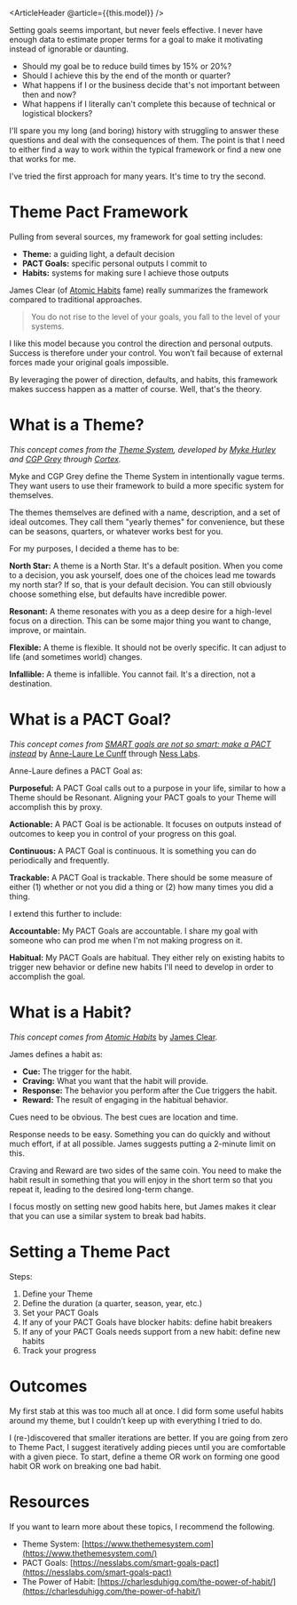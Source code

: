 <ArticleHeader @article={{this.model}} />

Setting goals seems important, but never feels effective. I never have enough data to estimate proper terms for a goal to make it motivating instead of ignorable or daunting.

- Should my goal be to reduce build times by 15% or 20%?
- Should I achieve this by the end of the month or quarter?
- What happens if I or the business decide that's not important between then and now?
- What happens if I literally can't complete this because of technical or logistical blockers?

I'll spare you my long (and boring) history with struggling to answer these questions and deal with the consequences of them. The point is that I need to either find a way to work within the typical framework or find a new one that works for me.

I've tried the first approach for many years. It's time to try the second.

# Theme Pact Framework

Pulling from several sources, my framework for goal setting includes:

- **Theme:** a guiding light, a default decision
- **PACT Goals:** specific personal outputs I commit to
- **Habits:** systems for making sure I achieve those outputs

James Clear (of [Atomic Habits](https://jamesclear.com/atomic-habits) fame) really summarizes the framework compared to traditional approaches.

> You do not rise to the level of your goals, you fall to the level of your systems.
> 

I like this model because you control the direction and personal outputs. Success is therefore under your control. You won’t fail because of external forces made your original goals impossible.

By leveraging the power of direction, defaults, and habits, this framework makes success happen as a matter of course. Well, that's the theory.

# What is a Theme?

*This concept comes from the [Theme System](https://www.thethemesystem.com/), developed by [Myke Hurley](https://twitter.com/imyke) and [CGP Grey](https://twitter.com/cgpgrey/) through [Cortex](https://www.relay.fm/cortex).*

Myke and CGP Grey define the Theme System in intentionally vague terms. They want users to use their framework to build a more specific system for themselves.

The themes themselves are defined with a name, description, and a set of ideal outcomes. They call them "yearly themes" for convenience, but these can be seasons, quarters, or whatever works best for you.

For my purposes, I decided a theme has to be:

**North Star:** A theme is a North Star. It's a default position. When you come to a decision, you ask yourself, does one of the choices lead me towards my north star? If so, that is your default decision. You can still obviously choose something else, but defaults have incredible power.

**Resonant:** A theme resonates with you as a deep desire for a high-level focus on a direction. This can be some major thing you want to change, improve, or maintain.

**Flexible:** A theme is flexible. It should not be overly specific. It can adjust to life (and sometimes world) changes.

**Infallible:** A theme is infallible. You cannot fail. It's a direction, not a destination.

# What is a PACT Goal?

*This concept comes from [SMART goals are not so smart: make a PACT instead](https://nesslabs.com/smart-goals-pact)* by [Anne-Laure Le Cunff](https://twitter.com/neuranne) through [Ness Labs](https://twitter.com/ness_labs).

Anne-Laure defines a PACT Goal as:

**Purposeful:** A PACT Goal calls out to a purpose in your life, similar to how a Theme should be Resonant. Aligning your PACT goals to your Theme will accomplish this by proxy.

**Actionable:** A PACT Goal is be actionable. It focuses on outputs instead of outcomes to keep you in control of your progress on this goal.

**Continuous:** A PACT Goal is continuous. It is something you can do periodically and frequently.

**Trackable:** A PACT Goal is trackable. There should be some measure of either (1) whether or not you did a thing or (2) how many times you did a thing.

I extend this further to include:

**Accountable:** My PACT Goals are accountable. I share my goal with someone who can prod me when I'm not making progress on it.

**Habitual:** My PACT Goals are habitual. They either rely on existing habits to trigger new behavior or define new habits I'll need to develop in order to accomplish the goal.

# What is a Habit?

*This concept comes from [Atomic Habits](https://jamesclear.com/atomic-habits)* by [James Clear](https://jamesclear.com/).

James defines a habit as:

- **Cue:** The trigger for the habit.
- **Craving:** What you want that the habit will provide.
- **Response:** The behavior you perform after the Cue triggers the habit.
- **Reward:** The result of engaging in the habitual behavior.

Cues need to be obvious. The best cues are location and time.

Response needs to be easy. Something you can do quickly and without much effort, if at all possible. James suggests putting a 2-minute limit on this.

Craving and Reward are two sides of the same coin. You need to make the habit result in something that you will enjoy in the short term so that you repeat it, leading to the desired long-term change.

I focus mostly on setting new good habits here, but James makes it clear that you can use a similar system to break bad habits.

# Setting a Theme Pact

Steps:

1. Define your Theme
2. Define the duration (a quarter, season, year, etc.)
3. Set your PACT Goals
4. If any of your PACT Goals have blocker habits: define habit breakers
5. If any of your PACT Goals needs support from a new habit: define new habits
6. Track your progress

# Outcomes

My first stab at this was too much all at once. I did form some useful habits around my theme, but I couldn’t keep up with everything I tried to do. 

I (re-)discovered that smaller iterations are better. If you are going from zero to Theme Pact, I suggest iteratively adding pieces until you are comfortable with a given piece. To start, define a theme OR work on forming one good habit OR work on breaking one bad habit.

# Resources

If you want to learn more about these topics, I recommend the following.

- Theme System: [https://www.thethemesystem.com](https://www.thethemesystem.com/)
- PACT Goals: [https://nesslabs.com/smart-goals-pact](https://nesslabs.com/smart-goals-pact)
- The Power of Habit: [https://charlesduhigg.com/the-power-of-habit/](https://charlesduhigg.com/the-power-of-habit/)

